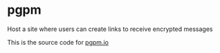 # pgpm
Host a site where users can create links to receive encrypted messages

This is the source code for [pgpm.io](https://pgpm.io)
